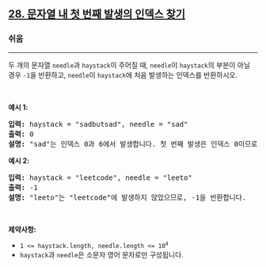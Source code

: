 <h2><a href="https://leetcode.com/problems/find-the-index-of-the-first-occurrence-in-a-string">28. 문자열 내 첫 번째 발생의 인덱스 찾기</a></h2><h3>쉬움</h3><hr><p>두 개의 문자열 <code>needle</code>과 <code>haystack</code>이 주어질 때, <code>needle</code>이 <code>haystack</code>의 부분이 아닐 경우 <code>-1</code>을 반환하고, <code>needle</code>이 <code>haystack</code>에 처음 발생하는 인덱스를 반환하시오.</p>

<p>&nbsp;</p>
<p><strong class="example">예시 1:</strong></p>

<pre>
<strong>입력:</strong> haystack = "sadbutsad", needle = "sad"
<strong>출력:</strong> 0
<strong>설명:</strong> "sad"는 인덱스 0과 6에서 발생합니다. 첫 번째 발생은 인덱스 0이므로, 0을 반환합니다.
</pre>

<p><strong class="example">예시 2:</strong></p>

<pre>
<strong>입력:</strong> haystack = "leetcode", needle = "leeto"
<strong>출력:</strong> -1
<strong>설명:</strong> "leeto"는 "leetcode"에 발생하지 않았으므로, -1을 반환합니다.
</pre>

<p>&nbsp;</p>
<p><strong>제약사항:</strong></p>

<ul>
	<li><code>1 &lt;= haystack.length, needle.length &lt;= 10<sup>4</sup></code></li>
	<li><code>haystack</code>과 <code>needle</code>은 소문자 영어 문자로만 구성됩니다.</li>
</ul>